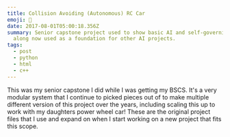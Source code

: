 ```yaml
---
title: Collision Avoiding (Autonomous) RC Car
emoji: 🚗
date: 2017-08-01T05:00:18.356Z
summary: Senior capstone project used to show basic AI and self-governing logic
  along now used as a foundation for other AI projects.
tags:
  - post
  - python
  - html
  - c++
---
```

This was my senior capstone I did while I was getting my BSCS. It's a very modular system that I continue to picked pieces out of to make multiple different version of this project over the years, including scaling this up to work with my daughters power wheel car! These are the original project files that I use and expand on when I start working on a new project that fits this scope.